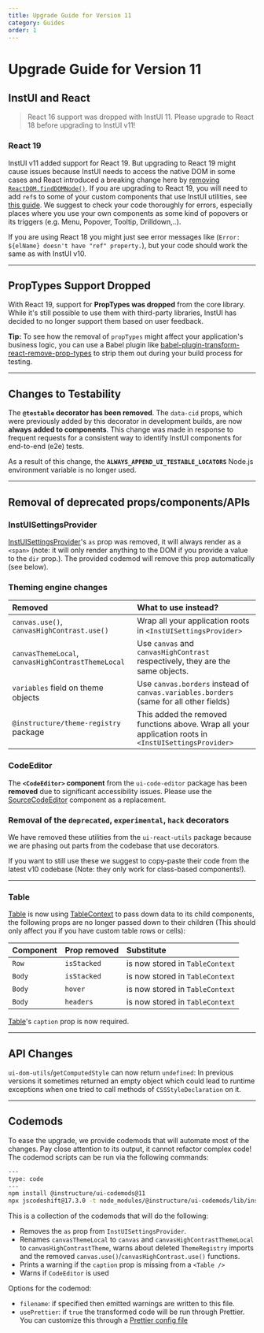 ```yaml
---
title: Upgrade Guide for Version 11
category: Guides
order: 1
---
```


# Upgrade Guide for Version 11

## InstUI and React

> React 16 support was dropped with InstUI 11. Please upgrade to React 18 before upgrading to InstUI v11!

### React 19

InstUI v11 added support for React 19. But upgrading to React 19 might cause issues because InstUI needs to access the native DOM in some cases and React introduced a breaking change here by [removing `ReactDOM.findDOMNode()`](https://react.dev/blog/2024/04/25/react-19-upgrade-guide#removed-reactdom-finddomnode). If you are upgrading to React 19, you will need to add `ref`s to some of your custom components that use InstUI utilities, see [this guide](#accessing-the-dom). We suggest to check your code thoroughly for errors, especially places where you use your own components as some kind of popovers or its triggers (e.g. Menu, Popover, Tooltip, Drilldown,..).

If you are using React 18 you might just see error messages like (`Error: ${elName} doesn't have "ref" property.`), but your code should work the same as with InstUI v10.

---

## PropTypes Support Dropped

With React 19, support for **PropTypes was dropped** from the core library. While it's still possible to use them with third-party libraries, InstUI has decided to no longer support them based on user feedback.

**Tip:** To see how the removal of `propTypes` might affect your application's business logic, you can use a Babel plugin like [babel-plugin-transform-react-remove-prop-types](https://github.com/oliviertassinari/babel-plugin-transform-react-remove-prop-types) to strip them out during your build process for testing.

---

## Changes to Testability

The **`@testable` decorator has been removed**. The `data-cid` props, which were previously added by this decorator in development builds, are now **always added to components**. This change was made in response to frequent requests for a consistent way to identify InstUI components for end-to-end (e2e) tests.

As a result of this change, the **`ALWAYS_APPEND_UI_TESTABLE_LOCATORS`** Node.js environment variable is no longer used.

---

## Removal of deprecated props/components/APIs

### InstUISettingsProvider

[InstUISettingsProvider](#InstUISettingsProvider)'s `as` prop was removed, it will always render as a `<span>` (note: it will only render anything to the DOM if you provide a value to the `dir` prop.). The provided codemod will remove this prop automatically (see below).

### Theming engine changes

| Removed                                            | What to use instead?                                                                                  |
| :------------------------------------------------- | :---------------------------------------------------------------------------------------------------- |
| `canvas.use()`, `canvasHighContrast.use()`         | Wrap all your application roots in `<InstUISettingsProvider>`                                         |
| `canvasThemeLocal`, `canvasHighContrastThemeLocal` | Use `canvas` and `canvasHighContrast` respectively, they are the same objects.                        |
| `variables` field on theme objects                 | Use `canvas.borders` instead of `canvas.variables.borders` (same for all other fields)                |
| `@instructure/theme-registry` package              | This added the removed functions above. Wrap all your application roots in `<InstUISettingsProvider>` |

### CodeEditor

The **`<CodeEditor>` component** from the `ui-code-editor` package has been **removed** due to significant accessibility issues. Please use the [SourceCodeEditor](#SourceCodeEditor) component as a replacement.

### Removal of the `deprecated`, `experimental`, `hack` decorators

We have removed these utilities from the `ui-react-utils` package because we are phasing out parts from the codebase that use decorators.

If you want to still use these we suggest to copy-paste their code from the latest v10 codebase (Note: they only work for class-based components!).

---

### Table

[Table](#Table) is now using [TableContext](#TableContext) to pass down data to its child components, the following props are no longer passed down to their children (This should only affect you if you have custom table rows or cells):

| Component | Prop removed | Substitute                      |
| :-------- | :----------- | :------------------------------ |
| `Row`     | `isStacked`  | is now stored in `TableContext` |
| `Body`    | `isStacked`  | is now stored in `TableContext` |
| `Body`    | `hover`      | is now stored in `TableContext` |
| `Body`    | `headers`    | is now stored in `TableContext` |

[Table](#Table)'s `caption` prop is now required.

---

## API Changes

`ui-dom-utils`/`getComputedStyle` can now return `undefined`: In previous versions it sometimes returned an empty object which could lead to runtime exceptions when one tried to call methods of `CSSStyleDeclaration` on it.

---

## Codemods

To ease the upgrade, we provide codemods that will automate most of the changes. Pay close attention to its output, it cannot refactor complex code! The codemod scripts can be run via the following commands:

```sh
---
type: code
---
npm install @instructure/ui-codemods@11
npx jscodeshift@17.3.0 -t node_modules/@instructure/ui-codemods/lib/instUIv11Codemods.ts <path> --usePrettier=false
```

This is a collection of the codemods that will do the following:

- Removes the `as` prop from `InstUISettingsProvider`.
- Renames `canvasThemeLocal` to `canvas` and `canvasHighContrastThemeLocal` to `canvasHighContrastTheme`, warns about deleted `ThemeRegistry` imports and the removed `canvas.use()`/`canvasHighContrast.use()` functions.
- Prints a warning if the `caption` prop is missing from a `<Table />`
- Warns if `CodeEditor` is used

Options for the codemod:

- `filename`: if specified then emitted warnings are written to this file.
- `usePrettier`: if `true` the transformed code will be run through Prettier. You can customize this through a [Prettier
  config file](https://prettier.io/docs/configuration.html)
